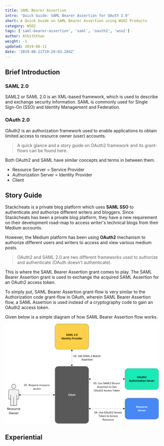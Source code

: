 ```yaml
---
title: SAML Bearer Assertion
intro: 'Quick Guide: SAML Bearer Assertion for OAuth 2.0'
short: A Quick Guide on SAML Bearer Assertion using WSO2 Products
category: WSO2
tags: ['saml-bearer-assertion', 'saml', 'oauth2', 'wso2']
author: Athiththan
weight: -1
updated: 2019-08-11
date: '2019-08-11T19:20:03.284Z'
---
```


## Brief Introduction

### SAML 2.0

SAML2 or SAML 2.0 is an XML-based framework, which is used to describe and exchange security information. SAML is commonly used for Single Sign-On (SSO) and Identity Management and Federation.

### OAuth 2.0

OAuth2 is an authorization framework used to enable applications to obtain limited access to resource owner (user) accounts.

> A quick glance and a story guide on OAuth2 framework and its grant-flows can be found here.

Both OAuth2 and SAML have similar concepts and terms in between them.

* Resource Server = Service Provider
* Authorization Server = Identity Provider
* Client

## Story Guide

Stackcheats is a private blog platform which uses **SAML SSO** to authenticate and authorize different writers and bloggers. Since Stackcheats has been a private blog platform, they have a new requirement on their development road-map to access writer's technical blogs from their  Medium accounts.

However, the Medium platform has been using **OAuth2** mechanism to authorize different users and writers to access and view various medium posts.

> OAuth2 and SAML 2.0 are two different frameworks used to authorize and authenticate (OAuth doesn't authenticate).

This is where the SAML Bearer Assertion grant comes to play. The SAML Bearer Assertion grant is used to exchange the acquired SAML Assertion for an OAuth2 access token.

To simply put, SAML Bearer Assertion grant-flow is very similar to the Authorization code grant-flow in OAuth, wherein SAML Bearer Assertion flow, a SAML Assertion is used instead of a cryptography code to gain an OAuth2 access token.

Given below is a simple diagram of how SAML Bearer Assertion flow works.

![SAML2 Bearer Assertion Flow](assets/saml-bearer-assertion/SAML2&#32;Bearer&#32;Assertion.png)

## Experiential
